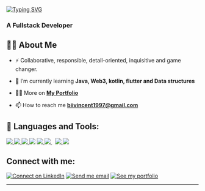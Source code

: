 [![Typing SVG](https://readme-typing-svg.herokuapp.com?duration=7000&color=%288CB8FF&vCenter=true&width=800&height=40&lines=Hello+|+Bonjour+;+Welcome+to+my+Github+profile+I'm+Vincent+Kipkirui+🌍 )](https://git.io/typing-svg)
<h3>A Fullstack Developer</h3>


## 🙋‍♂️ About Me

- ⚡ Collaborative, responsible, detail-oriented, inquisitive and game changer.
  
- 🌱 I’m currently learning **Java, Web3, kotlin, flutter and Data structures**

- 👨‍💻 More on **[My Portfolio](https://alain-kubwayo.web.app)**

- 📫 How to reach me **biivincent1997@gmail.com**


## 🚀 Languages and Tools:

<p align="left"> 
    <a href="https://developer.mozilla.org/en-US/docs/Web/JavaScript" target="_blank"> <img src="https://img.icons8.com/color/48/000000/javascript.png"/> </a> 
    <a href="https://reactjs.org/" target="_blank"> <img src="https://img.icons8.com/color/48/000000/react-native.png"/> </a>
    <a href="https://www.w3.org/html/" target="_blank"> <img src="https://img.icons8.com/color/48/000000/html-5.png"/> </a> 
    <a href="https://www.w3schools.com/css/" target="_blank"> <img src="https://img.icons8.com/color/48/000000/css3.png"/></a> 
    <a href="https://www.java.com" target="_blank"> <img src="https://img.icons8.com/color/48/000000/java-coffee-cup-logo.png"/> </a>
    <a style="padding-right:8px;" href="https://www.mysql.com/" target="_blank"> <img src="https://img.icons8.com/fluent/50/000000/mysql-logo.png"/> </a>
    <a href="https://firebase.google.com/" target="_blank"> <img src="https://img.icons8.com/color/48/000000/firebase.png"/> </a>  
    <a href="https://git-scm.com/" target="_blank"> <img src="https://img.icons8.com/color/48/000000/git.png"/> </a> 
</p>

## Connect with me:
<p align="centre">

[![Connect on LinkedIn](https://img.shields.io/badge/--linkedin?label=LinkedIn&logo=LinkedIn&style=social)](https://www.linkedin.com/in/vincent-bii-595824239/) [![Send me email](https://img.shields.io/badge/--gmail?label=Gmail&logo=Gmail&style=social)](biivincent1997@gmail.com) [![See my portfolio](https://img.shields.io/badge/--portfolio?label=Portfolio&logo=portfolio&style=social)](https://jepkess.github.io/Updatedportfolio/)
___
</p>
